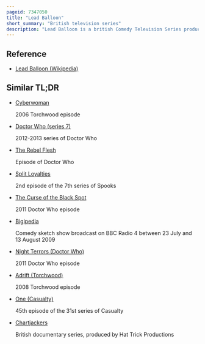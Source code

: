 ```yaml
---
pageid: 7347050
title: "Lead Balloon"
short_summary: "British television series"
description: "Lead Balloon is a british Comedy Television Series produced by open Mike Productions for Bbc four. The Series was created by Comedians pete Sinclair and Jack Dee and is co-written by. It stars Dee as Rick Spleen, a cynical and misanthropic Comedian whose Life is plagued by petty Annoyances, Disappointments and Embarrassments. Also onscreen are raquel Cassidy sean Power and Tony Gardner. The first Series of six Episodes was broadcast in 2006 on Bbc four with the first Episode achieving the highest Ratings for Comedy on the Channel. Repeats of the Series were played on Bbc two and bbc Hd to bring it to a larger Audience. The second Series of eight Episodes aired on Bbc two from November 2007 ; the third Series aired from November 2008 ; and the final Series aired from 31 May 2011 until 5 July."
---
```


## Reference

- [Lead Balloon (Wikipedia)](https://en.wikipedia.org/?curid=7347050)

## Similar TL;DR

- [Cyberwoman](/tldr/en/cyberwoman)

  2006 Torchwood episode

- [Doctor Who (series 7)](/tldr/en/doctor-who-series-7)

  2012-2013 series of Doctor Who

- [The Rebel Flesh](/tldr/en/the-rebel-flesh)

  Episode of Doctor Who

- [Split Loyalties](/tldr/en/split-loyalties)

  2nd episode of the 7th series of Spooks

- [The Curse of the Black Spot](/tldr/en/the-curse-of-the-black-spot)

  2011 Doctor Who episode

- [Bigipedia](/tldr/en/bigipedia)

  Comedy sketch show broadcast on BBC Radio 4 between 23 July and 13 August 2009

- [Night Terrors (Doctor Who)](/tldr/en/night-terrors-doctor-who)

  2011 Doctor Who episode

- [Adrift (Torchwood)](/tldr/en/adrift-torchwood)

  2008 Torchwood episode

- [One (Casualty)](/tldr/en/one-casualty)

  45th episode of the 31st series of Casualty

- [Chartjackers](/tldr/en/chartjackers)

  British documentary series, produced by Hat Trick Productions
